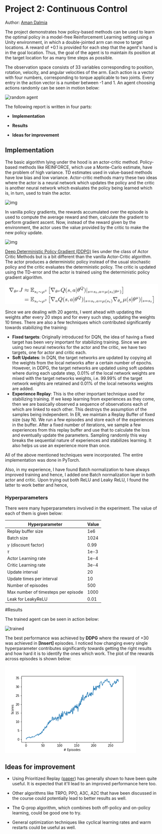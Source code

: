 # Project 2: Continuous Control

Author: [Aman Dalmia](http://github.com/dalmia) 

The project demonstrates how policy-based methods can be used to learn the optimal policy in a model-free Reinforcement Learning setting using a Unity environment, in which a double-jointed arm can move to target locations. A reward of +0.1 is provided for each step that the agent's hand is in the goal location. Thus, the goal of the agent is to maintain its position at the target location for as many time steps as possible.

The observation space consists of 33 variables corresponding to position, rotation, velocity, and angular velocities of the arm. Each action is a vector with four numbers, corresponding to torque applicable to two joints. Every entry in the action vector is a number between -1 and 1. An agent choosing actions randomly can be seen in motion below:

![random agent](results/random_agent.gif) 



The following report is written in four parts:

- **Implementation**

- **Results**

- **Ideas for improvement** 

  

## Implementation

The basic algorithm lying under the hood is an actor-critic method. Policy-based methods like REINFORCE, which use a Monte-Carlo estimate, have the problem of high variance. TD estimates used in value-based methods have low bias and low variance. Actor-critic methods marry these two ideas where the actor is a neural network which updates the policy and the critic is another neural network which evaluates the policy being learned which is, in turn, used to train the actor.



![img](https://cdn-images-1.medium.com/max/2400/1*e1N-YzQmJt-5KwUkdUvAHg.png)



In vanilla policy gradients, the rewards accumulated over the episode is used to compute the average reward and then, calculate the gradient to perform gradient ascent. Now, instead of the reward given by the environment, the actor uses the value provided by the critic to make the new policy update.



![img](https://cdn-images-1.medium.com/max/2600/1*4TRtwlftFmWGNzZde45kaA.png)

[Deep Deterministic Policy Gradient (DDPG)](https://arxiv.org/abs/1509.02971) lies under the class of Actor Critic Methods but is a bit different than the vanilla Actor-Critic algorithm. The actor produces a deterministic policy instead of the usual stochastic policy and the critic evaluates the deterministic policy. The critic is updated using the TD-error and the actor is trained using the deterministic policy gradient algorithm.

![dpg](images/dpg.png)  

Since we are dealing with 20 agents, I went ahead with updating the weights after every 20 steps and for every such step, updating the weights 10 times. There are also a few techniques which contributed significantly towards stabilizing the training:

- **Fixed targets**: Originally introduced for DQN, the idea of having a fixed target has been very important for stabilizing training. Since we are using two neural networks for the actor and the critic, we have two targets, one for actor and critic each. 
- **Soft Updates**: In DQN, the target networks are updated by copying all the weights from the local networks after a certain number of epochs. However, in DDPG, the target networks are updated using soft updates where during each update step, 0.01% of the local network weights are mixed with the target networks weights, i.e. 99.99% of the target network weights are retained and 0.01% of the local networks weights are added.
- **Experience Replay**: This is the other important technique used for stabilizing training. If we keep learning from experiences as they come, then we are basically observed a sequence of observations each of which are linked to each other. This destroys the assumption of the samples being independent. In ER, we maintain a Replay Buffer of fixed size (say N). We run a few episodes and store each of the experiences in the buffer. After a fixed number of iterations, we sample a few experiences from this replay buffer and use that to calculate the loss and eventually update the parameters. Sampling randomly this way breaks the sequential nature of experiences and stabilizes learning. It also helps us use an experience more than once.

All of the above mentioned techniques were incorporated. The entire implementation was done in PyTorch. 

Also, in my experience, I have found Batch normalization to have always improved training and hence, I added one Batch normalization layer in both actor and critic. Upon trying out both ReLU and Leaky ReLU, I found the latter to work better and hence, 

### Hyperparameters

There were many hyperparameters involved in the experiment. The value of each of them is given below:

| Hyperparameter                      | Value |
| ----------------------------------- | ----- |
| Replay buffer size                  | 1e6   |
| Batch size                          | 1024  |
| $\gamma$ (discount factor)          | 0.99  |
| $\tau$                              | 1e-3  |
| Actor Learning rate                 | 1e-4  |
| Critic Learning rate                | 3e-4  |
| Update interval                     | 20    |
| Update times per interval           | 10    |
| Number of episodes                  | 500   |
| Max number of timesteps per episode | 1000  |
| Leak for LeakyReLU                  | 0.01  |


  #Results

   

  The trained agent can be seen in action below:

  ![trained](results/trained_agent.gif) 



  The best performance was achieved by **DDPG** where the reward of +30 was achieved in **[Insert]** episodes. I noticed how changing every single hyperparameter contributes significantly towards getting the right results and how hard it is to identify the ones which work. The plot of the rewards across episodes is shown below:

  ![ddpg](results/scores_plot.png)


## Ideas for improvement

- Using Prioritized Replay ([paper](https://arxiv.org/abs/1511.05952)) has generally shown to have been quite useful. It is expected that it'll lead to an improved performance here too.

- Other algorithms like TRPO, PPO, A3C, A2C that have been discussed in the course could potentially lead to better results as well.

- The Q-prop algorithm, which combines both off-policy  and on-policy learning, could be good one to try.

- General optimization techniques like cyclical learning rates and warm restarts could be useful as well.

  